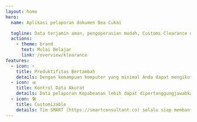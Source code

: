 ```yaml
---
layout: home
hero:
  name: Aplikasi pelaporan dokumen Bea Cukai

  tagline: Data terjamin aman, pengoperasian mudah, Customs Clearance dapat dilakukan di mana saja, kapan saja
  actions:
    - theme: brand
      text: Mulai Belajar
      link: /overview/klearance
features:
  - icon: ⚡️
    title: Produktifitas Bertambah
    details: Dengan kemampuan komputer yang minimal Anda dapat mengikuti panduan ini untuk melakukan segala hal
  - icon: 📊
    title: Kontrol Data Akurat
    details: Data pelaporan Kepabeanan lebih dapat dipertanggungjawabkan 
  - icon: 🛠️
    title: Customizable
    details: Tim SMART (https://smartconsultant.co) selalu siap membantu jika kustomisasi dibutuhkan oleh perusahaan Anda
---
```

